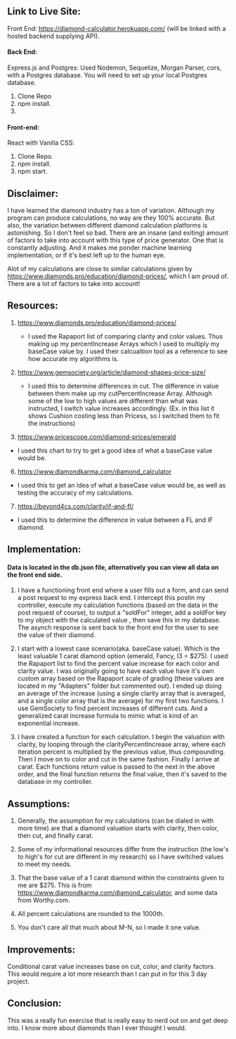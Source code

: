 ## Link to Live Site:

Front End: https://diamond-calculator.herokuapp.com/ (will be linked with a hosted backend supplying API).

#### Back End:

Express.js and Postgres:
Used Nodemon, Sequelize, Morgan Parser, cors, with a Postgres database.
You will need to set up your local Postgres database.

1. Clone Repo
2. npm install.
3.

#### Front-end:

React with Vanilla CSS:

1. Clone Repo.
2. npm install.
3. npm start.

## Disclaimer:

I have learned the diamond industry has a ton of variation. Although my program can produce calculations, no way are they 100% accurate. But also, the variation between different diamond calculation platforms is astonishing. So I don't feel so bad. There are an insane (and exiting) amount of factors to take into account with this type of price generator. One that is constantly adjusting. And it makes me ponder machine learning implementation, or if it's best left up to the human eye.

Alot of my calculations are close to similar calculations given by https://www.diamonds.pro/education/diamond-prices/, which I am proud of. There are a lot of factors to take into account!

## Resources:

1. https://www.diamonds.pro/education/diamond-prices/

   - I used the Rapaport list of comparing clarity and color values. Thus making up my percentIncrease Arrays which I used to multiply my baseCase value by. I used their calcualtion tool as a reference to see how accurate my algorithms is.

2. https://www.gemsociety.org/article/diamond-shapes-price-size/

   - I used this to determine differences in cut. The difference in value between them make up my cutPercentIncrease Array. Although some of the low to high values are different than what was instructed, I switch value increases accordingly. (Ex. in this list it shows Cushion costing less than Pricess, so I switched them to fit the instructions)

3. https://www.pricescope.com/diamond-prices/emerald

- I used this chart to try to get a good idea of what a baseCase value would be.

6. https://www.diamondkarma.com/diamond_calculator

- I used this to get an idea of what a baseCase value would be, as well as testing the accuracy of my calculations.

7. https://beyond4cs.com/clarity/if-and-fl/

- I used this to determine the difference in value between a FL and IF diamond.

## Implementation:

#### Data is located in the db.json file, alternatively you can view all data on the front end side.

1. I have a functioning front end where a user fills out a form, and can send a post request to my express back end. I intercept this postin my controller, execute my calculation functions (based on the data in the post request of course), to output a "soldFor" integer, add a soldFor key to my object with the calculated value , then save this in my database. The asynch response is sent back to the front end for the user to see the value of their diamond.

2. I start with a lowest case scenario(aka. baseCase value). Which is the least valuable 1 carat diamond option (emerald, Fancy, I3 = \$275). I used the Rapaport list to find the percent value increase for each color and clarity value. I was originally going to have each value have it's own custom array based on the Rapaport scale of grading (these values are located in my "Adapters" folder but commented out). I ended up doing an average of the increase (using a single clarity array that is averaged, and a single color array that is the average) for my first two functions. I use GemSociety to find percent increases of different cuts. And a generalized carat increase formula to mimic what is kind of an exponential increase.

3. I have created a function for each calculation. I begin the valuation with clarity, by looping through the clarityPercentIncrease array, where each iteration percent is multiplied by the previous value, thus compounding. Then I move on to color and cut in the same fashion. Finally I arrive at carat. Each functions return value is passed to the next in the above order, and the final function returns the final value, then it's saved to the database in my controller.

## Assumptions:

1. Generally, the assumption for my calculations (can be dialed in with more time) are that a diamond valuation starts with clarity, then color, then cut, and finally carat.

2. Some of my informational resources differ from the instruction (the low's to high's for cut are different in my research) so I have switched values to meet my needs.

3. That the base value of a 1 carat diamond within the constraints given to me are \$275. This is from https://www.diamondkarma.com/diamond_calculator, and some data from Worthy.com.

4. All percent calculations are rounded to the 1000th.

5. You don't care all that much about M-N, so I made it one value.

## Improvements:

Conditional carat value increases base on cut, color, and clarity factors. This would require a lot more research than I can put in for this 3 day project.

## Conclusion:

This was a really fun exercise that is really easy to nerd out on and get deep into. I know more about diamonds than I ever thought I would.
